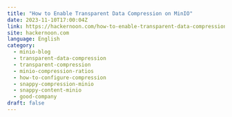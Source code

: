 ```yaml
---
title: "How to Enable Transparent Data Compression on MinIO"
date: 2023-11-10T17:00:04Z
link: https://hackernoon.com/how-to-enable-transparent-data-compression-on-minio?source=rss&utm_medium=RSS&utm_source=news.12bit.vn
site: hackernoon.com
language: English
category:
  - minio-blog
  - transparent-data-compression
  - transparent-compression
  - minio-compression-ratios
  - how-to-configure-compression
  - snappy-compression-minio
  - snappy-content-minio
  - good-company
draft: false
---
```

